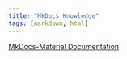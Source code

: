 ```yaml
---
title: "MkDocs Knowledge"
tags: [markdown, html]
---
```


[MkDocs-Material Documentation](https://squidfunk.github.io/mkdocs-material/)


